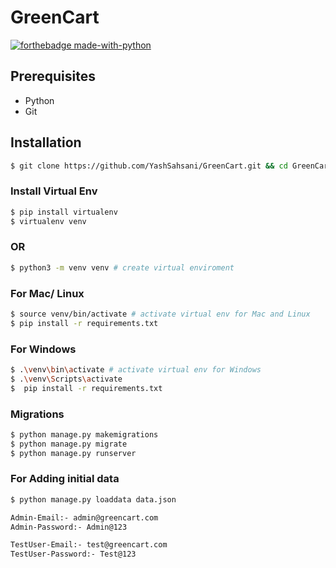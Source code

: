 # GreenCart

[![forthebadge made-with-python](https://forthebadge.com/images/badges/made-with-python.svg)](https://www.python.org/)


## Prerequisites
- Python
- Git


## Installation 

```bash
$ git clone https://github.com/YashSahsani/GreenCart.git && cd GreenCart
```

### Install Virtual Env

```bash
$ pip install virtualenv
$ virtualenv venv
```

### OR

```bash
$ python3 -m venv venv # create virtual enviroment
```

### For Mac/ Linux

```bash
$ source venv/bin/activate # activate virtual env for Mac and Linux
$ pip install -r requirements.txt
```

### For Windows

```bash
$ .\venv\bin\activate # activate virtual env for Windows
$ .\venv\Scripts\activate
$  pip install -r requirements.txt
```

### Migrations

```bash
$ python manage.py makemigrations
$ python manage.py migrate
$ python manage.py runserver
```

### For Adding initial data
```bash
$ python manage.py loaddata data.json

Admin-Email:- admin@greencart.com
Admin-Password:- Admin@123

TestUser-Email:- test@greencart.com
TestUser-Password:- Test@123
```